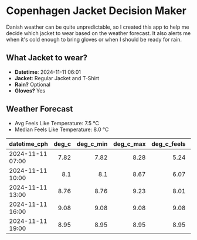 
# Copenhagen Jacket Decision Maker

Danish weather can be quite unpredictable, so I created this app to help me decide which jacket to wear based on the weather forecast. 
It also alerts me when it's cold enough to bring gloves or when I should be ready for rain.

## What Jacket to wear?

- **Datetime**: 2024-11-11 06:01
- **Jacket**: Regular Jacket and T-Shirt
- **Rain?** Optional
- **Gloves?** Yes

## Weather Forecast
- Avg Feels Like Temperature: 7.5 °C
- Median Feels Like Temperature: 8.0 °C

| datetime_cph     |   deg_c |   deg_c_min |   deg_c_max |   deg_c_feels | weather   | wind   | rain   |
|:-----------------|--------:|------------:|------------:|--------------:|:----------|:-------|:-------|
| 2024-11-11 07:00 |    7.82 |        7.82 |        8.28 |          5.24 | Clouds    | Low    | None   |
| 2024-11-11 10:00 |    8.1  |        8.1  |        8.67 |          6.07 | Rain      | Low    | Low    |
| 2024-11-11 13:00 |    8.76 |        8.76 |        9.23 |          8.01 | Clouds    | Low    | None   |
| 2024-11-11 16:00 |    9.08 |        9.08 |        9.08 |          9.08 | Clouds    | Low    | None   |
| 2024-11-11 19:00 |    8.95 |        8.95 |        8.95 |          8.95 | Clouds    | Low    | None   |
        